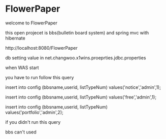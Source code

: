 FlowerPaper
===========

welcome to FlowerPaper

this open projecet is bbs(bulletin board system) and spring mvc with hibernate

http://localhost:8080/FlowerPaper

db setting value in net.changwoo.x1wins.proeprties.jdbc.properties

when WAS start

you have to run follow this query

insert into config (bbsname,userid, listTypeNum) values('notice','admin',1);

insert into config (bbsname,userid, listTypeNum) values('free','admin',1);

insert into config (bbsname,userid, listTypeNum) values('portfolio','admin',2);


if you didn't run this query

bbs can't used